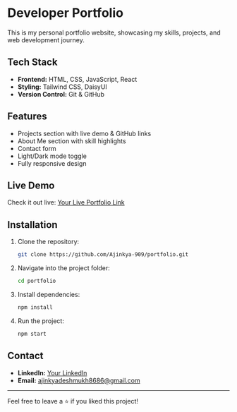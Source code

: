# Developer Portfolio

This is my personal portfolio website, showcasing my skills, projects, and web development journey.

## Tech Stack

- **Frontend:** HTML, CSS, JavaScript, React
- **Styling:** Tailwind CSS, DaisyUI
- **Version Control:** Git & GitHub

## Features

- Projects section with live demo & GitHub links
- About Me section with skill highlights
- Contact form
- Light/Dark mode toggle
- Fully responsive design

## Live Demo

Check it out live: [Your Live Portfolio Link](https://portfolio-chi-two-55.vercel.app/)

## Installation

1. Clone the repository:
    ```bash
    git clone https://github.com/Ajinkya-909/portfolio.git
    ```
2. Navigate into the project folder:
    ```bash
    cd portfolio
    ```
3. Install dependencies:
    ```bash
    npm install
    ```
4. Run the project:
    ```bash
    npm start
    ```

## Contact

- **LinkedIn:** [Your LinkedIn](https://www.linkedin.com/in/ajinkya8686/)
- **Email:** ajinkyadeshmukh8686@gmail.com

---

Feel free to leave a ⭐️ if you liked this project!
